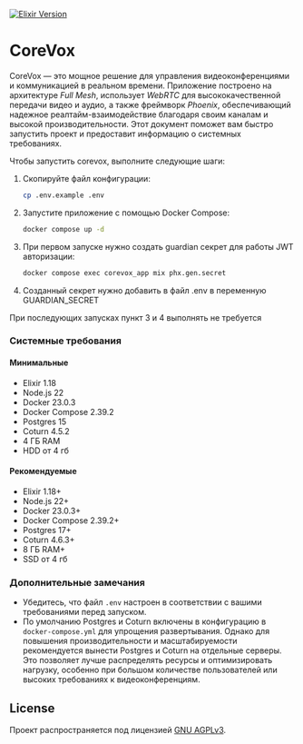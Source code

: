 
[![Elixir Version](https://img.shields.io/badge/elixir-1.18+-purple.svg)](https://elixir-lang.org/)

# CoreVox
<!-- CoreVox ?

sudo docker compose run --rm certbot certonly --webroot \
  -w /var/www/certbot \
  -d corevox.ru -d www.corevox.ru

-->
CoreVox — это мощное решение для управления видеоконференциями и коммуникацией в реальном времени. Приложение построено на архитектуре *Full Mesh*, использует *WebRTC* для высококачественной передачи видео и аудио, а также фреймворк *Phoenix*, обеспечивающий надежное реалтайм-взаимодействие благодаря своим каналам и высокой производительности. Этот документ поможет вам быстро запустить проект и предоставит информацию о системных требованиях.

Чтобы запустить corevox, выполните следующие шаги:

1. Скопируйте файл конфигурации:
   ```bash
   cp .env.example .env
   ```
2. Запустите приложение с помощью Docker Compose:
   ```bash
   docker compose up -d
   ```
3. При первом запуске нужно создать guardian секрет для работы JWT авторизации:
   ```bash
   docker compose exec corevox_app mix phx.gen.secret
   ```
4. Созданный секрет нужно добавить в файл .env в переменную GUARDIAN_SECRET

При последующих запусках пункт 3 и 4 выполнять не требуется

### Системные требования
#### Минимальные
  - Elixir 1.18
  - Node.js 22
  - Docker 23.0.3
  - Docker Compose 2.39.2
  - Postgres 15
  - Coturn 4.5.2
  - 4 ГБ RAM
  - HDD от 4 гб

#### Рекомендуемые
  - Elixir 1.18+
  - Node.js 22+
  - Docker 23.0.3+
  - Docker Compose 2.39.2+
  - Postgres 17+
  - Coturn 4.6.3+
  - 8 ГБ RAM+
  - SSD от 4 гб

### Дополнительные замечания

 * Убедитесь, что файл `.env` настроен в соответствии с вашими требованиями перед запуском.
 * По умолчанию Postgres и Coturn включены в конфигурацию в `docker-compose.yml` для упрощения развертывания. Однако для повышения производительности и масштабируемости рекомендуется вынести Postgres и Coturn на отдельные серверы. Это позволяет лучше распределять ресурсы и оптимизировать нагрузку, особенно при большом количестве пользователей или высоких требованиях к видеоконференциям.

## License

Проект распространяется под лицензией [GNU AGPLv3](./LICENSE).
